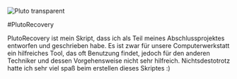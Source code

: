![Pluto transparent](https://github.com/event173/Powershell-Tools/assets/147558920/38cfc523-4e4f-4b23-a447-a0184557d0a8)

#PlutoRecovery

PlutoRecovery ist mein Skript, dass ich als Teil meines Abschlussprojektes entworfen und geschrieben habe.
Es ist zwar für unsere Computerwerkstatt ein hilfreiches Tool, das oft Benutzung findet, jedoch für den anderen Techniker und dessen Vorgehensweise nicht sehr hilfreich.
Nichtsdestotrotz hatte ich sehr viel spaß beim erstellen dieses Skriptes :)
